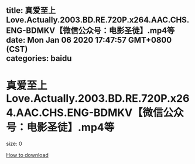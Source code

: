 
title: 真爱至上Love.Actually.2003.BD.RE.720P.x264.AAC.CHS.ENG-BDMKV【微信公众号：电影圣徒】.mp4等
date: Mon Jan 06 2020 17:47:57 GMT+0800 (CST)    
categories: baidu
---

# 真爱至上Love.Actually.2003.BD.RE.720P.x264.AAC.CHS.ENG-BDMKV【微信公众号：电影圣徒】.mp4等
size: 0
 
 

[How to download](https://bpcam.bemobtrk.com/go/2ceec3aa-1ca2-46d6-b9ff-aaa5c184517c?jno=3172)